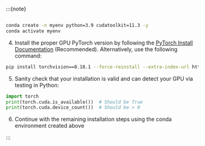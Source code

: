 :::{note}

```{include} install-windows-generic.md
```

```bash
conda create -n myenv python=3.9 cudatoolkit=11.3 -y
conda activate myenv
```

4. Install the proper GPU PyTorch version by following the [PyTorch Install Documentation](https://pytorch.org/get-started/locally/) (Recommended). Alternatively, use the following command:

```bash
pip install torchvision==0.18.1 --force-reinstall --extra-index-url https://download.pytorch.org/whl/cu121
```

5. Sanity check that your installation is valid and can detect your GPU via testing in Python:

```python
import torch
print(torch.cuda.is_available())  # Should be True
print(torch.cuda.device_count())  # Should be > 0
```

6. Continue with the remaining installation steps using the conda environment created above

:::
